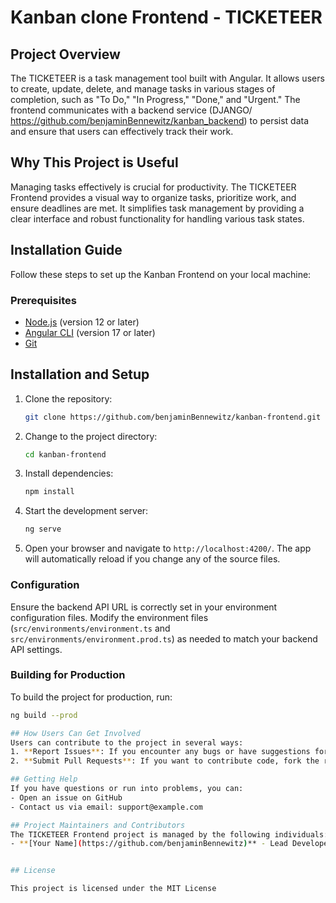 # Kanban clone Frontend - TICKETEER

## Project Overview
The TICKETEER is a task management tool built with Angular. It allows users to create, update, delete, and manage tasks in various stages of completion, such as "To Do," "In Progress," "Done," and "Urgent." The frontend communicates with a backend service (DJANGO/ https://github.com/benjaminBennewitz/kanban_backend) to persist data and ensure that users can effectively track their work.

## Why This Project is Useful
Managing tasks effectively is crucial for productivity. The TICKETEER Frontend provides a visual way to organize tasks, prioritize work, and ensure deadlines are met. It simplifies task management by providing a clear interface and robust functionality for handling various task states.

## Installation Guide
Follow these steps to set up the Kanban Frontend on your local machine:

### Prerequisites
- [Node.js](https://nodejs.org/) (version 12 or later)
- [Angular CLI](https://angular.io/cli) (version 17 or later)
- [Git](https://git-scm.com/)

## Installation and Setup

1. Clone the repository:
    ```bash
    git clone https://github.com/benjaminBennewitz/kanban-frontend.git
    ```
2. Change to the project directory:
    ```bash
    cd kanban-frontend
    ```
3. Install dependencies:
    ```bash
    npm install
    ```
4. Start the development server:
    ```bash
    ng serve
    ```
5. Open your browser and navigate to `http://localhost:4200/`. The app will automatically reload if you change any of the source files.

### Configuration
Ensure the backend API URL is correctly set in your environment configuration files. Modify the environment files (`src/environments/environment.ts` and `src/environments/environment.prod.ts`) as needed to match your backend API settings.

### Building for Production
To build the project for production, run:
```bash
ng build --prod

## How Users Can Get Involved
Users can contribute to the project in several ways:
1. **Report Issues**: If you encounter any bugs or have suggestions for improvements, please report them via the [GitHub Issues](https://github.com/benjaminBennewitz/kanban-frontend/issues) page.
2. **Submit Pull Requests**: If you want to contribute code, fork the repository, make your changes, and submit a pull request. Make sure to follow the [contribution guidelines](CONTRIBUTING.md).

## Getting Help
If you have questions or run into problems, you can:
- Open an issue on GitHub
- Contact us via email: support@example.com

## Project Maintainers and Contributors
The TICKETEER Frontend project is managed by the following individuals:
- **[Your Name](https://github.com/benjaminBennewitz)** - Lead Developer


## License

This project is licensed under the MIT License
